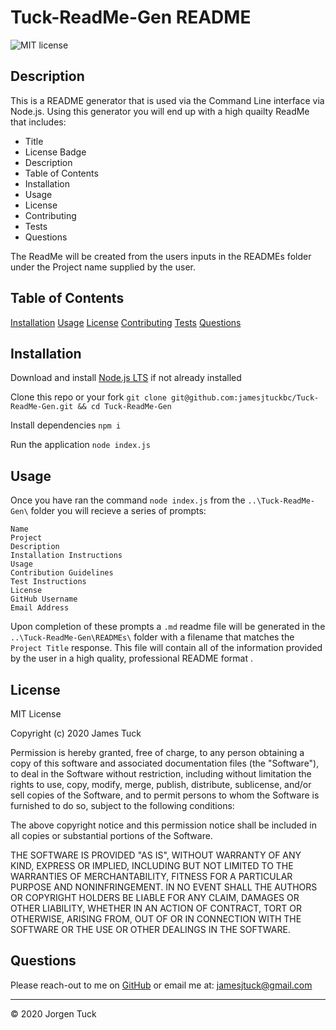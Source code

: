 # Tuck-ReadMe-Gen README
![MIT license](https://img.shields.io/badge/License-MIT-blue.svg)
## Description
This is a README generator that is used via the Command Line interface via Node.js.  Using this generator you will end up with a high quailty ReadMe that includes:
- Title
- License Badge
- Description
- Table of Contents
- Installation
- Usage
- License
- Contributing
- Tests
- Questions

The ReadMe will be created from the users inputs in the READMEs folder under the Project name supplied by the user.
## Table of Contents
[Installation](#Installation)
[Usage](#Usage)
[License](#License)
[Contributing](#Contributing)
[Tests](#Tests)
[Questions](#Questions)
## Installation

Download and install [Node.js LTS](https://nodejs.org/en/download/) if not already installed

Clone this repo or your fork
`git clone git@github.com:jamesjtuckbc/Tuck-ReadMe-Gen.git && cd Tuck-ReadMe-Gen`

Install dependencies
`npm i`

Run the application
`node index.js`

## Usage

Once you have ran the command `node index.js` from the `..\Tuck-ReadMe-Gen\` folder you will recieve a series of prompts:
<pre><code>Name
Project
Description
Installation Instructions
Usage
Contribution Guidelines
Test Instructions
License
GitHub Username
Email Address</code></pre>

Upon completion of these prompts a `.md` readme file will be generated in the `..\Tuck-ReadMe-Gen\READMEs\` folder with a filename that matches the `Project Title` response. This file will contain all of the information provided by the user in a high quality, professional README format .

## License
MIT License

Copyright (c) 2020 James Tuck

Permission is hereby granted, free of charge, to any person obtaining a copy
of this software and associated documentation files (the "Software"), to deal
in the Software without restriction, including without limitation the rights
to use, copy, modify, merge, publish, distribute, sublicense, and/or sell
copies of the Software, and to permit persons to whom the Software is
furnished to do so, subject to the following conditions:

The above copyright notice and this permission notice shall be included in all
copies or substantial portions of the Software.

THE SOFTWARE IS PROVIDED "AS IS", WITHOUT WARRANTY OF ANY KIND, EXPRESS OR
IMPLIED, INCLUDING BUT NOT LIMITED TO THE WARRANTIES OF MERCHANTABILITY,
FITNESS FOR A PARTICULAR PURPOSE AND NONINFRINGEMENT. IN NO EVENT SHALL THE
AUTHORS OR COPYRIGHT HOLDERS BE LIABLE FOR ANY CLAIM, DAMAGES OR OTHER
LIABILITY, WHETHER IN AN ACTION OF CONTRACT, TORT OR OTHERWISE, ARISING FROM,
OUT OF OR IN CONNECTION WITH THE SOFTWARE OR THE USE OR OTHER DEALINGS IN THE
SOFTWARE.

## Questions
Please reach-out to me on [GitHub](http://www.github.com/jamesjtuckbc) or email me at: [jamesjtuck@gmail.com](mailto:jamesjtuck@gmail.com)

---
© 2020 Jorgen Tuck